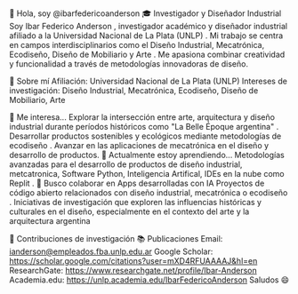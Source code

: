 👋 Hola, soy @ibarfedericoanderson
🎓 Investigador y Diseñador Industrial
Soy Ibar Federico Anderson , investigador académico y diseñador industrial afiliado a la Universidad Nacional de La Plata (UNLP) 
. Mi trabajo se centra en campos interdisciplinarios como el Diseño Industrial, Mecatrónica, Ecodiseño, Diseño de Mobiliario y Arte . Me apasiona combinar creatividad y funcionalidad a través de metodologías innovadoras de diseño.

🌟 Sobre mí
Afiliación: Universidad Nacional de La Plata (UNLP) 
Intereses de investigación: Diseño Industrial, Mecatrónica, Ecodiseño, Diseño de Mobiliario, Arte 

👀 Me interesa...
Explorar la intersección entre arte, arquitectura y diseño industrial durante períodos históricos como "La Belle Époque argentina" 
.
Desarrollar productos sostenibles y ecológicos mediante metodologías de ecodiseño .
Avanzar en las aplicaciones de mecatrónica en el diseño y desarrollo de productos.
🌱 Actualmente estoy aprendiendo...
Metodologías avanzadas para el desarrollo de productos de diseño industrial, metcatronica, Software Python, Inteligencia Artifical, IDEs en la nube como Replit
.
💞️ Busco colaborar en Apps desarrolladas con IA
Proyectos de código abierto relacionados con diseño industrial, mecatrónica o ecodiseño .
Iniciativas de investigación que exploren las influencias históricas y culturales en el diseño, especialmente en el contexto del arte y la arquitectura argentina 

📜 Contribuciones de investigación
📚 Publicaciones
Email: ianderson@empleados.fba.unlp.edu.ar 
Google Scholar: https://scholar.google.com/citations?user=mXD4RFUAAAAJ&hl=en
ResearchGate: https://www.researchgate.net/profile/Ibar-Anderson
Academia.edu: https://unlp.academia.edu/IbarFedericoAnderson
Saludos 😄 
